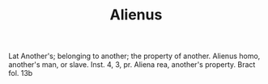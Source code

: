 ---
title: Alienus
letter: A
permalink: "/definitions/bld-alienus.html"
body: Lat Another's; belonging to another; the property of another. Alienus homo,
  another's man, or slave. Inst. 4, 3, pr. Aliena rea, another's property. Bract fol.
  13b
published_at: '2018-07-07'
source: Black's Law Dictionary 2nd Ed (1910)
layout: post
---